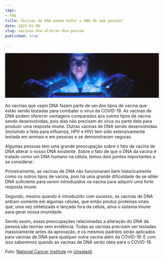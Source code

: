 ```yaml
---
tags:
- FAQ
title: Vacinas de DNA podem mudar o DNA de uma pessoa?
date: 2021-01-06
slug: vacinas-dna-alterar-dna-pessoa
published: true

---
```

![](/dna-vaccine-image.png)

As vacinas que usam DNA fazem parte de um dos tipos de vacina que estão sendo testadas para combater o vírus da COVID-19. As vacinas de DNA podem oferecer vantagens comparados aos outros tipos de vacina sendo desenvolvidas, pois elas não precisam do vírus ou parte dele para produzir uma resposta imune. Outras vacinas de DNA sendo desenvolvidas (incluindo a feita para influenza, HPV e HIV) tem sido extensivamente testada em animais e em pessoas e se demonstraram seguras.

Algumas pessoas tem uma grande preocupação sobre o fato da vacina de DNA alterar o nosso DNA existente. Sobre o fato de que o DNA da vacina é tratado como um DNA humano na célula, temos dois pontos importantes a se considerar:

Primeiramente, as vacinas de DNA não funcionaram bem historicamente como os outros tipos de vacina, pois há uma grande dificuldade de se obter DNA suficiente para serem introduzidos na vacina para adquirir uma forte resposta imune.

Segundo, mesmo quando é introduzido com sucesso, as vacinas de DNA entram somente em algumas células, que então produz proteínas virais que, uma vez sintetizada e lançada fora da célula, ativa o sistema imune para gerar nossa imunidade.

Sendo assim, essas preocupações relacionadas a alteração do DNA da pessoa são teorias sem evidência. Todas as vacinas precisam ser testadas massivamente antes da aprovação, e os mesmos padrões serão aplicados para vacinas de DNA para qualquer outra vacina além da COVID-19. E com isso saberemos quando as vacinas de DNA serão úteis para o COVID-19.

_Foto:_ [National Cancer Institute](https://unsplash.com/@nci?utm_source=unsplash&utm_medium=referral&utm_content=creditCopyText) no [Unsplash](https://unsplash.com/s/photos/dna?utm_source=unsplash&utm_medium=referral&utm_content=creditCopyText)